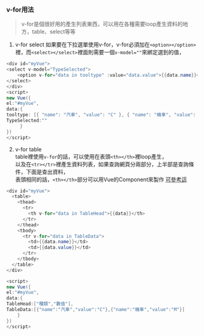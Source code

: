 ### v-for用法

>v-for是個很好用的產生列表東西，可以用在各種需要loop產生資料的地方，table、select等等  

1. v-for select
如果要在下拉選單使用v-for，v-for必須加在`<option></option>`裡，而`<select></select>`裡面則需要一個`v-model=""`來綁定選到的值，
```c#
<div id="myVue">
<select v-model="TypeSelected">
    <option v-for="data in tooltype" :value="data.value">{{data.name}}</option>
</select>
</div>
<script>
new Vue({
el:"#myVue",
data:{
tooltype: [{ "name": "汽車", "value": "C" }, { "name": "機車", "value": "M" }],
TypeSelected:""  
     }
})
</script>
```
2. v-for table  
table裡使用`v-for`的話，可以使用在表頭`<th></th>`裡loop產生，  
以及在`<tr></tr>`裡產生資料列表，如果查詢網頁分兩部分，上半部是查詢條件，下面是查出資料，  
表頭相同的話，`<th></th>`部分可以用Vue的Component來製作 [可參考這](https://github.com/abcd597/SelfNotes/blob/master/Vue/Vue%E7%9A%84Component.md)
```c#
<div id="myVue">
  <table>
    <thead>
      <tr>  
        <th v-for="data in TableHead">{{data}}</th>
      </tr>
    </thead>
    <tbody>
      <tr v-for="data in TableData">
        <td>{{data.name}}</td>
        <td>{{data.value}}</td>
      </tr>
    </tbody>
  </table>
</div>

<script>
new Vue({
el:"#myVue",
data:{
TableHead:["種類","數值"],
TableData:[{"name":"汽車","value":"C"},{"name":"機車","value":"M"}]
	}
})
</script>
```

